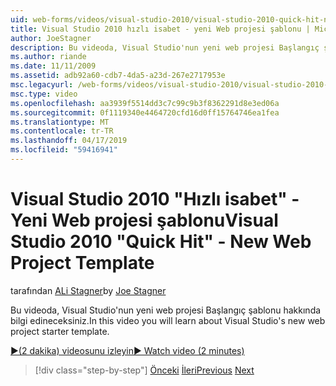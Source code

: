 ```yaml
---
uid: web-forms/videos/visual-studio-2010/visual-studio-2010-quick-hit-new-web-project-template
title: Visual Studio 2010 hızlı isabet - yeni Web projesi şablonu | Microsoft Docs
author: JoeStagner
description: Bu videoda, Visual Studio'nun yeni web projesi Başlangıç şablonu hakkında bilgi edineceksiniz.
ms.author: riande
ms.date: 11/11/2009
ms.assetid: adb92a60-cdb7-4da5-a23d-267e2717953e
msc.legacyurl: /web-forms/videos/visual-studio-2010/visual-studio-2010-quick-hit-new-web-project-template
msc.type: video
ms.openlocfilehash: aa3939f5514dd3c7c99c9b3f8362291d8e3ed06a
ms.sourcegitcommit: 0f1119340e4464720cfd16d0ff15764746ea1fea
ms.translationtype: MT
ms.contentlocale: tr-TR
ms.lasthandoff: 04/17/2019
ms.locfileid: "59416941"
---
```

# <a name="visual-studio-2010-quick-hit---new-web-project-template"></a><span data-ttu-id="3c079-103">Visual Studio 2010 "Hızlı isabet" - Yeni Web projesi şablonu</span><span class="sxs-lookup"><span data-stu-id="3c079-103">Visual Studio 2010 "Quick Hit" - New Web Project Template</span></span>

<span data-ttu-id="3c079-104">tarafından [ALi Stagner](https://github.com/JoeStagner)</span><span class="sxs-lookup"><span data-stu-id="3c079-104">by [Joe Stagner](https://github.com/JoeStagner)</span></span>

<span data-ttu-id="3c079-105">Bu videoda, Visual Studio'nun yeni web projesi Başlangıç şablonu hakkında bilgi edineceksiniz.</span><span class="sxs-lookup"><span data-stu-id="3c079-105">In this video you will learn about Visual Studio's new web project starter template.</span></span>

[<span data-ttu-id="3c079-106">&#9654;(2 dakika) videosunu izleyin</span><span class="sxs-lookup"><span data-stu-id="3c079-106">&#9654; Watch video (2 minutes)</span></span>](https://channel9.msdn.com/Blogs/ASP-NET-Site-Videos/visual-studio-2010-quick-hit-new-web-project-template)

> [!div class="step-by-step"]
> <span data-ttu-id="3c079-107">[Önceki](visual-studio-2010-quick-hit-multi-monitor-support.md)
> [İleri](visual-studio-2010-quick-hit-new-multi-targeting.md)</span><span class="sxs-lookup"><span data-stu-id="3c079-107">[Previous](visual-studio-2010-quick-hit-multi-monitor-support.md)
[Next](visual-studio-2010-quick-hit-new-multi-targeting.md)</span></span>
